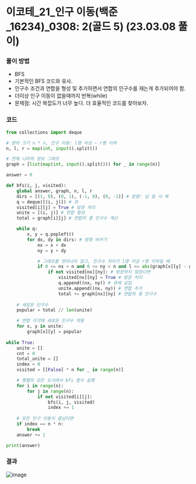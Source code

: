# 이코테_21_인구 이동(백준_16234)_0308: 2(골드 5) (23.03.08 풀이)

### 풀이 방법
- BFS
- 기본적인 BFS 코드와 유사.
- 인구수 조건과 연합을 형성 및 추가하면서 연합의 인구수를 재는게 추가되어야 함.
- 더이상 인구 이동이 없을때까지 반복(while)
- 문제점: 시간 복잡도가 너무 높다. 더 효율적인 코드를 찾아보자.

### 코드
```python
from collections import deque

# 땅의 크기 n * n, 인구 이동: l명 이상 ~ r명 이하
n, l, r = map(int, input().split())

# 전체 나라의 정보 그래프
graph = [list(map(int, input().split())) for _ in range(n)]

answer = 0

def bfs(i, j, visited):
    global answer, graph, n, l, r
    dirs = [(1, 0), (0, 1), (-1, 0), (0, -1)] # 방향: 남 동 서 북
    q = deque([(i, j)]) # 큐
    visited[i][j] = True # 방문 처리
    unite = [(i, j)] # 연합 형성
    total = graph[i][j] # 연합의 총 인구수 계산

    while q:
        x, y = q.popleft()
        for dx, dy in dirs: # 방향 바꾸기
            nx = x + dx
            ny = y + dy

            # 그래프를 벗어나지 않고, 인구수 차이가 l명 이상 r명 이하일 때
            if 0 <= nx < n and 0 <= ny < n and l <= abs(graph[x][y] - graph[nx][ny]) <= r:
                if not visited[nx][ny]: # 방문하지 않았다면
                    visited[nx][ny] = True # 방문 처리
                    q.append((nx, ny)) # 큐에 삽입
                    unite.append((nx, ny)) # 연합 추가
                    total += graph[nx][ny] # 연합의 총 인구수
  
    # 새로운 인구수
    popular = total // len(unite)

    # 연합 각각에 새로운 인구수 적용
    for x, y in unite:
        graph[x][y] = popular
  
while True:
    unite = []
    cnt = 0
    total_unite = []
    index = 0
    visited = [[False] * n for _ in range(n)]

    # 행렬의 모든 도시에서 bfs 함수 실행
    for i in range(n):
        for j in range(n):
            if not visited[i][j]:
                bfs(i, j, visited)
                index += 1
  
    # 모든 인구 이동이 끝났다면
    if index == n * n:
        break
    answer += 1

print(answer)
```

### 결과
![image](https://user-images.githubusercontent.com/69101394/223663200-69b18c43-617b-4a42-8420-548d4c4e95a8.png)

